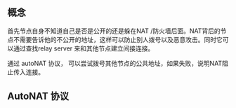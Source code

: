 

## 概念

首先节点自身不知道自己是否是公开的还是躲在NAT /防火墙后面。NAT背后的节点不需要告诉他的不公开的地址，这样可以防止别人拨号以及恶意攻击。同时它可以通过查找relay server 来和其他节点建立间接连接。

通过 autoNAT 协议， 可以尝试拨号其他节点的公共地址，如果失败，说明NAT阻止传入连接。

## AutoNAT 协议

